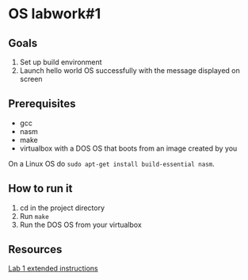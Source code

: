 OS labwork#1
============

Goals
------
1.   Set up build environment
2.   Launch hello world OS successfully with the message displayed on screen

Prerequisites
--------------
+ gcc
+ nasm
+ make
+ virtualbox with a DOS OS that boots from an image created by you

On a Linux OS do `sudo apt-get install build-essential nasm`.

How to run it
--------------
1.   cd in the project directory
2.   Run `make`
3.   Run the DOS OS from your virtualbox

Resources
-----------
[Lab 1 extended instructions](http://alisnic.net/blog/os-class-lab1/)
